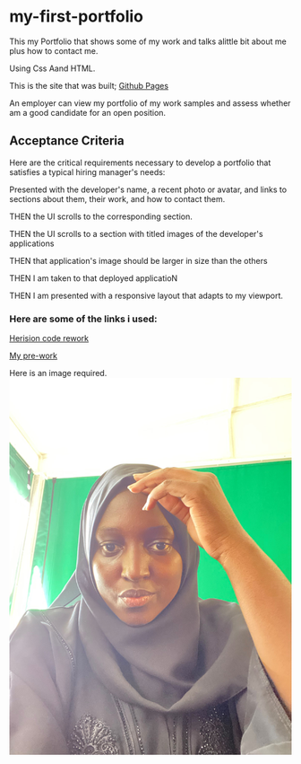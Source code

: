 # my-first-portfolio

This my Portfolio that shows some of my work and talks alittle bit about me plus how to contact me. 

Using Css Aand HTML.

This is the site that was built;
[Github Pages]( https://latifah2022.github.io/my-first-portfolio/)

An employer can view my portfolio of my work samples and assess whether am a good candidate for an open position.

## Acceptance Criteria

Here are the critical requirements necessary to develop a portfolio that satisfies a typical hiring manager's needs:

Presented with the developer's name, a recent photo or avatar, and links to sections about them, their work, and how to contact them.

THEN the UI scrolls to the corresponding section.

THEN the UI scrolls to a section with titled images of the developer's applications

THEN that application's image should be larger in size than the others

THEN I am taken to that deployed applicatioN

THEN I am presented with a responsive layout that adapts to my viewport.



### Here are some of the links i used:

[Herision code rework](https://latifah2022.github.io/Herison-code-rework/)

[My pre-work](https://github.com/latifah2022/my-first-portfolio)


Here is an image required.
![This is an image ](./images/my%20pic.jpg)

